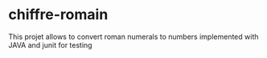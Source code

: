 # chiffre-romain

This projet allows to convert roman numerals to numbers 
implemented with JAVA and junit for testing
